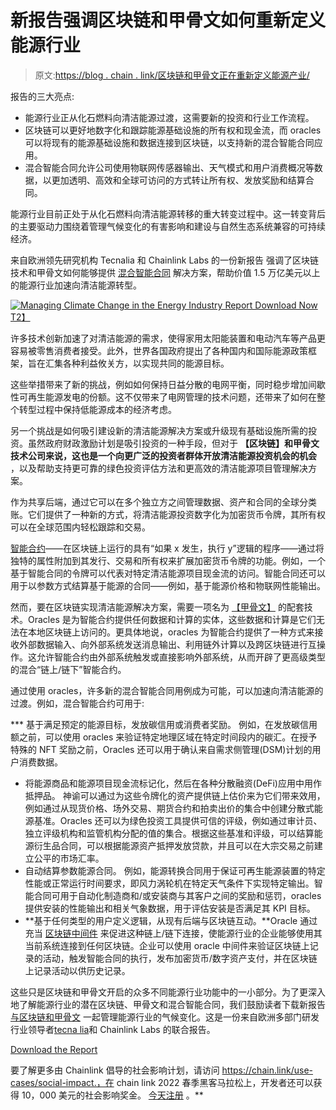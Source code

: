 # 新报告强调区块链和甲骨文如何重新定义能源行业

> 原文:[https://blog . chain . link/区块链和甲骨文正在重新定义能源产业/](https://blog.chain.link/blockchains-and-oracles-are-redefining-the-energy-industry/)

报告的三大亮点:

*   能源行业正从化石燃料向清洁能源过渡，这需要新的投资和行业工作流程。
*   区块链可以更好地数字化和跟踪能源基础设施的所有权和现金流，而 oracles 可以将现有的能源基础设施和数据连接到区块链，以支持新的混合智能合同应用。
*   混合智能合同允许公司使用物联网传感器输出、天气模式和用户消费概况等数据，以更加透明、高效和全球可访问的方式转让所有权、发放奖励和结算合同。

能源行业目前正处于从化石燃料向清洁能源转移的重大转变过程中。这一转变背后的主要驱动力围绕着管理气候变化的有害影响和建设与自然生态系统兼容的可持续经济。

来自欧洲领先研究机构 Tecnalia 和 Chainlink Labs 的一份新报告 强调了区块链技术和甲骨文如何能够提供 [混合智能合同](https://blog.chain.link/hybrid-smart-contracts-explained/) 解决方案，帮助价值 1.5 万亿美元以上的能源行业加速向清洁能源转型。

[![Managing Climate Change in the Energy Industry Report Download Now](../Images/b610830130730a64ccb42b25bb0fdf7e.png)T2】](https://chain.link/resources/managing-climate-change-energy-industry/?utm_medium=referral&utm_source=chainlink-blog)

许多技术创新加速了对清洁能源的需求，使得家用太阳能装置和电动汽车等产品更容易被零售消费者接受。此外，世界各国政府提出了各种国内和国际能源政策框架，旨在汇集各种利益攸关方，以实现共同的能源目标。

这些举措带来了新的挑战，例如如何保持日益分散的电网平衡，同时稳步增加间歇性可再生能源发电的份额。这不仅带来了电网管理的技术问题，还带来了如何在整个转型过程中保持低能源成本的经济考虑。

另一个挑战是如何吸引建设新的清洁能源解决方案或升级现有基础设施所需的投资。虽然政府财政激励计划是吸引投资的一种手段，但对于 **【区块链】和甲骨文技术公司来说，这也是一个向更广泛的投资者群体开放清洁能源投资机会的机会** ，以及帮助支持更可靠的绿色投资评估方法和更高效的清洁能源项目管理解决方案。

[](https://blog.chain.link/what-is-blockchain/)作为共享后端，通过它可以在多个独立方之间管理数据、资产和合同的全球分类账。它们提供了一种新的方式，将清洁能源投资数字化为加密货币令牌，其所有权可以在全球范围内轻松跟踪和交易。

[智能合约](https://chain.link/education/smart-contracts)——在区块链上运行的具有“如果 x 发生，执行 y”逻辑的程序——通过将独特的属性附加到其发行、交易和所有权来扩展加密货币令牌的功能。例如，一个基于智能合同的令牌可以代表对特定清洁能源项目现金流的访问。智能合同还可以用于以参数方式结算基于能源的合同——例如，基于能源价格和物联网性能输出。

然而，要在区块链实现清洁能源解决方案，需要一项名为 [【甲骨文】](https://chain.link/education/smart-contracts) 的配套技术。Oracles 是为智能合约提供任何数据和计算的实体，这些数据和计算是它们无法在本地区块链上访问的。更具体地说，oracles 为智能合约提供了一种方式来接收外部数据输入、向外部系统发送消息输出、利用链外计算以及跨区块链进行互操作。这允许智能合约由外部系统触发或直接影响外部系统，从而开辟了更高级类型的混合“链上/链下”智能合约。

通过使用 oracles，许多新的混合智能合同用例成为可能，可以加速向清洁能源的过渡。例如，混合智能合约可用于:

 ***   基于满足预定的能源目标，发放碳信用或消费者奖励。 例如，在发放碳信用额之前，可以使用 oracles 来验证特定地理区域在特定时间段内的碳汇。在授予特殊的 NFT 奖励之前，Oracles 还可以用于确认来自需求侧管理(DSM)计划的用户消费数据。
*   将能源商品和能源项目现金流标记化，然后在各种分散融资(DeFi)应用中用作抵押品。 神谕可以通过为这些令牌化的资产提供链上估价来为它们带来效用，例如通过从现货价格、场外交易、期货合约和拍卖出价的集合中创建分散式能源基准。Oracles 还可以为绿色投资工具提供可信的评级，例如通过审计员、独立评级机构和监管机构分配的值的集合。根据这些基准和评级，可以结算能源衍生品合同，可以根据能源资产抵押发放贷款，并且可以在大宗交易之前建立公平的市场汇率。
*   自动结算参数能源合同。 例如，能源转换合同用于保证可再生能源装置的特定性能或正常运行时间要求，即风力涡轮机在特定天气条件下实现特定输出。智能合同可用于自动化制造商和/或安装商与其客户之间的奖励和惩罚，oracles 提供安装的性能输出和相关气象数据，用于评估安装是否满足其 KPI 目标。
*   **基于任何类型的用户定义逻辑，从现有后端与区块链互动。**Oracle 通过充当 [区块链中间件](https://blog.chain.link/chainlink-enterprise-blockchain-middleware/) 来促进这种链上/链下连接，使能源行业的企业能够使用其当前系统连接到任何区块链。企业可以使用 oracle 中间件来验证区块链上记录的活动，触发智能合同的执行，发布加密货币/数字资产支付，并在区块链上记录活动以供历史记录。

这些只是区块链和甲骨文开启的众多不同能源行业功能中的一小部分。为了更深入地了解能源行业的潜在区块链、甲骨文和混合智能合同，我们鼓励读者下载新报告 [与区块链和甲骨文](https://chain.link/resources/managing-climate-change-energy-industry/?utm_medium=referral&utm_source=chainlink-blog) 一起管理能源行业的气候变化。这是一份来自欧洲多部门研发行业领导者[tecna lia](https://www.tecnalia.com/en/)和 Chainlink Labs 的联合报告。

[Download the Report](https://chain.link/resources/managing-climate-change-energy-industry/?utm_medium=referral&utm_source=chainlink-blog)

要了解更多由 Chainlink 倡导的社会影响计划，请访问 https://chain.link/use-cases/social-impact.，在 chain link 2022 春季黑客马拉松上，开发者还可以获得 10，000 美元的社会影响奖金。 [今天注册](https://chain.link/hackathon) 。**